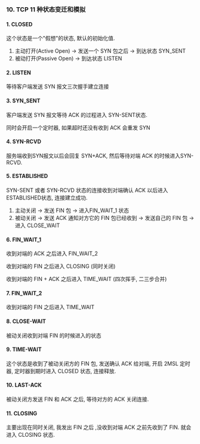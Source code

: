 ### 10. TCP 11 种状态变迁和模拟

#### 1. CLOSED

这个状态是⼀个"假想"的状态, 默认的初始化值.

1. 主动打开(Active Open) -> 发送一个 SYN 包之后 -> 到达状态 SYN_SENT
2. 被动打开(Passive Open) -> 到达状态 LISTEN



#### 2. LISTEN

等待客户端发送 SYN 报⽂三次握⼿建⽴连接



#### 3. SYN_SENT

客户端发送 SYN 报⽂等待 ACK 的过程进⼊ SYN-SENT状态. 

同时会开启⼀个定时器, 如果超时还没有收到 ACK 会重发 SYN



#### 4. SYN-RCVD

服务端收到SYN报⽂以后会回复 SYN+ACK, 然后等待对端 ACK 的时候进⼊SYN-RCVD.



#### 5. ESTABLISHED

SYN-SENT 或者 SYN-RCVD 状态的连接收到对端确认 ACK 以后进⼊ ESTABLISHED状态, 连接建⽴成功.

1. 主动关闭 -> 发送 FIN 包 -> 进入FIN_WAIT_1 状态
2. 被动关闭 -> 发送 ACK 通知对方它的 FIN 包已经收到 -> 发送自己的 FIN 包 ->进入 CLOSE_WAIT



#### 6. FIN_WAIT_1

收到对端的 ACK 之后进入 FIN_WAIT_2

收到对端的 FIN 之后进入 CLOSING (同时关闭)

收到对端的 FIN + ACK 之后进入 TIME_WAIT (四次挥手, 二三步合并)



#### 7. FIN_WAIT_2

收到对端的 FIN 之后进入 TIME_WAIT



#### 8. CLOSE-WAIT 

被动关闭收到对端 FIN 的时候进入的状态



#### 9. TIME-WAIT

这个状态是收到了被动关闭⽅的 FIN 包, 发送确认 ACK 给对端, 开启 2MSL 定时器, 定时器到期时进⼊ CLOSED 状态, 连接释放.



#### 10. LAST-ACK

被动关闭方发送 FIN 和 ACK 之后, 等待对方的 ACK 关闭连接.



#### 11. CLOSING

主要出现在同时关闭, 我发出 FIN 之后 ,没收到对端 ACK 之前先收到了 FIN. 就会进入 CLOSING 状态.

